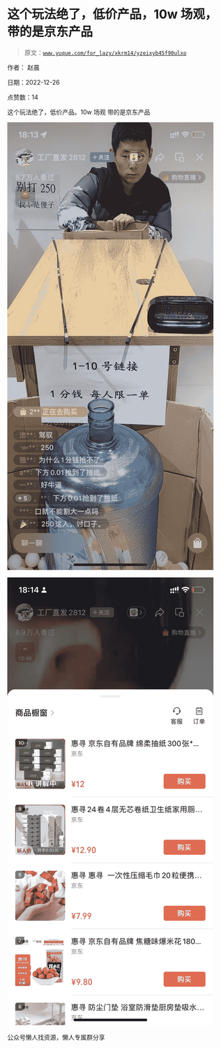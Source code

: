 # 这个玩法绝了，低价产品，10w 场观，带的是京东产品

> 原文：[`www.yuque.com/for_lazy/xkrm14/yzeixyb45f90ulxo`](https://www.yuque.com/for_lazy/xkrm14/yzeixyb45f90ulxo)



作者： 赵晨



日期：2022-12-26



点赞数：14

<ne-card data-card-name="hr" data-card-type="block" id="FLJju" data-event-boundary="card">

这个玩法绝了，低价产品。10w 场观 带的是京东产品



<ne-card data-card-name="image" data-card-type="inline" id="fxkas" data-event-boundary="card">![](img/98eddc2f3a40360e26a8746783fab700.png)</ne-card>



<ne-card data-card-name="image" data-card-type="inline" id="iNXDa" data-event-boundary="card">![](img/1bc92bd14a5941caa4bbeb861e1513da.png)</ne-card>

<ne-card data-card-name="hr" data-card-type="block" id="z1o05" data-event-boundary="card">

公众号懒人找资源，懒人专属群分享

</ne-card></ne-card>